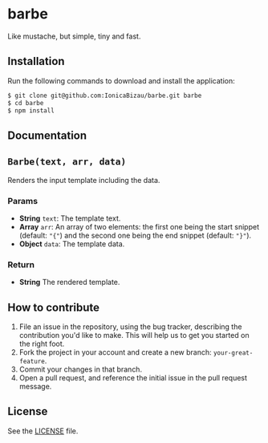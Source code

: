 # barbe
Like mustache, but simple, tiny and fast.

## Installation
Run the following commands to download and install the application:

```sh
$ git clone git@github.com:IonicaBizau/barbe.git barbe
$ cd barbe
$ npm install
```

## Documentation
## `Barbe(text, arr, data)`
Renders the input template including the data.

### Params 
- **String** `text`: The template text.
- **Array** `arr`: An array of two elements: the first one being the start snippet (default: `"{"`) and the second one being the end snippet (default: `"}"`).
- **Object** `data`: The template data.

### Return
- **String** The rendered template.



## How to contribute

1. File an issue in the repository, using the bug tracker, describing the
   contribution you'd like to make. This will help us to get you started on the
   right foot.
2. Fork the project in your account and create a new branch:
   `your-great-feature`.
3. Commit your changes in that branch.
4. Open a pull request, and reference the initial issue in the pull request
   message.

## License
See the [LICENSE](./LICENSE) file.

